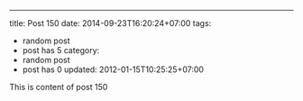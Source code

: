 ---
title: Post 150
date: 2014-09-23T16:20:24+07:00
tags:
  - random post
  - post has 5
category:
  - random post
  - post has 0
updated: 2012-01-15T10:25:25+07:00

This is content of post 150